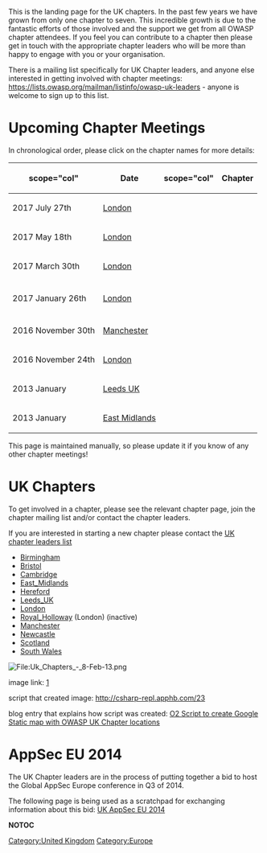 This is the landing page for the UK chapters. In the past few years we
have grown from only one chapter to seven. This incredible growth is due
to the fantastic efforts of those involved and the support we get from
all OWASP chapter attendees. If you feel you can contribute to a chapter
then please get in touch with the appropriate chapter leaders who will
be more than happy to engage with you or your organisation.

There is a mailing list specifically for UK Chapter leaders, and anyone
else interested in getting involved with chapter meetings:
<https://lists.owasp.org/mailman/listinfo/owasp-uk-leaders> - anyone is
welcome to sign up to this list.

# Upcoming Chapter Meetings

In chronological order, please click on the chapter names for more
details:

<table>
<thead>
<tr class="header">
<th><p>scope="col"</p></th>
<th><p>Date<br />
</p></th>
<th><p>scope="col"</p></th>
<th><p>Chapter<br />
</p></th>
</tr>
</thead>
<tbody>
<tr class="odd">
<td><p>2017 July 27th</p></td>
<td><p><a href="London" title="wikilink">London</a></p></td>
<td></td>
<td></td>
</tr>
<tr class="even">
<td><p>2017 May 18th</p></td>
<td><p><a href="London" title="wikilink">London</a></p></td>
<td></td>
<td></td>
</tr>
<tr class="odd">
<td><p>2017 March 30th<br />
</p></td>
<td><p><a href="London" title="wikilink">London</a><br />
</p></td>
<td></td>
<td></td>
</tr>
<tr class="even">
<td></td>
<td></td>
<td></td>
<td></td>
</tr>
<tr class="odd">
<td><p>2017 January 26th<br />
</p></td>
<td><p><a href="London" title="wikilink">London</a><br />
</p></td>
<td></td>
<td></td>
</tr>
<tr class="even">
<td></td>
<td></td>
<td></td>
<td></td>
</tr>
<tr class="odd">
<td><p>2016 November 30th<br />
</p></td>
<td><p><a href="Manchester" title="wikilink">Manchester</a><br />
</p></td>
<td></td>
<td></td>
</tr>
<tr class="even">
<td><p>2016 November 24th<br />
</p></td>
<td><p><a href="London" title="wikilink">London</a><br />
</p></td>
<td></td>
<td></td>
</tr>
<tr class="odd">
<td><p>2013 January<br />
</p></td>
<td><p><a href="Leeds_UK" title="wikilink">Leeds UK</a><br />
</p></td>
<td></td>
<td></td>
</tr>
<tr class="even">
<td><p>2013 January<br />
</p></td>
<td><p><a href="East_Midlands" title="wikilink">East Midlands</a><br />
</p></td>
<td></td>
<td></td>
</tr>
</tbody>
</table>

This page is maintained manually, so please update it if you know of any
other chapter meetings\!

# UK Chapters

To get involved in a chapter, please see the relevant chapter page, join
the chapter mailing list and/or contact the chapter leaders.

If you are interested in starting a new chapter please contact the [UK
chapter leaders
list](https://lists.owasp.org/mailman/listinfo/owasp-uk-leaders)

  - [Birmingham](Birmingham "wikilink")
  - [Bristol](Bristol "wikilink")
  - [Cambridge](Cambridge "wikilink")
  - [East_Midlands](East_Midlands "wikilink")
  - [Hereford](Hereford "wikilink")
  - [Leeds_UK](Leeds_UK "wikilink")
  - [London](London "wikilink")
  - [Royal_Holloway](Royal_Holloway "wikilink") (London) (inactive)
  - [Manchester](Manchester "wikilink")
  - [Newcastle](Newcastle "wikilink")
  - [Scotland](Scotland "wikilink")
  - [South Wales](South_Wales "wikilink")

![<File:Uk_Chapters_-_8-Feb-13.png>](Uk_Chapters_-_8-Feb-13.png
"File:Uk_Chapters_-_8-Feb-13.png")

image link:
[1](http://maps.googleapis.com/maps/api/staticmap?center=Coventry&markers=color:blue%7Clabel:O%7CBirmingham%20,England%7C%20Bristol%20,England%7C%20Cambridge%20,England%7C%20Leicester%20,England%7C%20Loughborough%20,England%7C%20Nottingham%20,England%7C%20Derby%20,England%7C%20Leeds%20,England%7C%20London%20,England%7C%20Royal_Holloway%20,England%7C%20Manchester%20,England%7C%20Newcastle%20,England%7C%20Edinburgh,Scotland%20,England%7C%20South%20Wales%20,England%7C%20&zoom=6&size=1000x9000&sensor=false)

script that created image: <http://csharp-repl.apphb.com/23>

blog entry that explains how script was created: [O2 Script to create
Google Static map with OWASP UK Chapter
locations](http://blog.diniscruz.com/2013/02/o2-script-to-create-google-static-map.html)

# AppSec EU 2014

The UK Chapter leaders are in the process of putting together a bid to
host the Global AppSec Europe conference in Q3 of 2014.

The following page is being used as a scratchpad for exchanging
information about this bid: [UK AppSec EU
2014](UK_AppSec_EU_2014 "wikilink")

__NOTOC__ <headertabs></headertabs>

[Category:United Kingdom](Category:United_Kingdom "wikilink")
[Category:Europe](Category:Europe "wikilink")